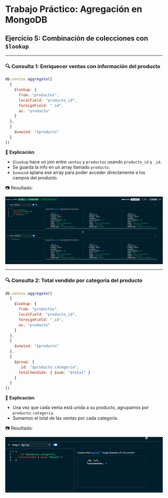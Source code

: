 
# Trabajo Práctico: Agregación en MongoDB

## Ejercicio 5: Combinación de colecciones con `$lookup`

---

### 🔍 Consulta 1: Enriquecer ventas con información del producto

```js
db.ventas.aggregate([
  {
    $lookup: {
      from: "productos",
      localField: "producto_id",
      foreignField: "_id",
      as: "producto"
    }
  },
  {
    $unwind: "$producto"
  }
])
```

📌 **Explicación**:
- `$lookup` hace un join entre `ventas` y `productos` usando `producto_id` y `_id`.
- Se guarda la info en un array llamado `producto`.
- `$unwind` aplana ese array para poder acceder directamente a los campos del producto.

📷 Resultado:

![screen5](img/ej5_captura1.png)

---

### 🔍 Consulta 2: Total vendido por categoría del producto

```js
db.ventas.aggregate([
  {
    $lookup: {
      from: "productos",
      localField: "producto_id",
      foreignField: "_id",
      as: "producto"
    }
  },
  {
    $unwind: "$producto"
  },
  {
    $group: {
      _id: "$producto.categoria",
      totalVendido: { $sum: "$total" }
    }
  }
])
```

📌 **Explicación**:
- Una vez que cada venta está unida a su producto, agrupamos por `producto.categoria`.
- Sumamos el total de las ventas por cada categoría.

📷 Resultado:

![screen5](img/ej5_captura2.png)
